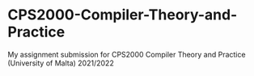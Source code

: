 # CPS2000-Compiler-Theory-and-Practice

My assignment submission for CPS2000 Compiler Theory and Practice (University of Malta) 2021/2022
